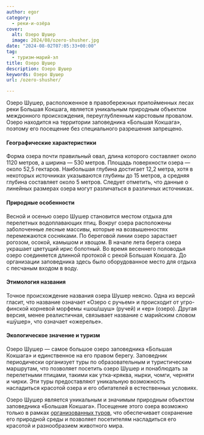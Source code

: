 ```yaml
---
author: egor
category:
  - реки-и-озёра
cover:
  alt: Озеро Шушер
  image: 2024/08/ozero-shusher.jpg
date: "2024-08-02T07:05:33+00:00"
tag:
  - туризм-марий-эл
title: Озеро Шушер
description: Озеро Шушер
keywords: Озеро Шушер
url: /ozero-shusher/

---
```

Озеро Шушер, расположенное в правобережных припойменных лесах реки Большая Кокшага, является уникальным природным объектом междюнного происхождения, переуглубленным карстовым провалом. Озеро находится на территории заповедника «Большая Кокшага», поэтому его посещение без специального разрешения запрещено.

#### Географические характеристики

Форма озера почти правильный овал, длина которого составляет около 1120 метров, а ширина — 530 метров. Площадь поверхности озера — около 52,5 гектаров. Наибольшая глубина достигает 12,2 метра, хотя в некоторых источниках указываются глубины до 15 метров, а средняя глубина составляет около 5 метров. Следует отметить, что данные о линейных размерах озера могут различаться в различных источниках.

#### Природные особенности

Весной и осенью озеро Шушер становится местом отдыха для перелетных водоплавающих птиц. Вокруг озера расположены заболоченные лесные массивы, которые на возвышенностях перемежаются сосняками. По береговой линии озеро зарастает рогозом, осокой, камышом и хвощом. В начале лета берега озера украшает цветущий ирис болотный. Во время весеннего половодья озеро соединяется длинной протокой с рекой Большая Кокшага. До организации заповедника здесь было оборудованное место для отдыха с песчаным входом в воду.

#### Этимология названия

Точное происхождение названия озера Шушер неясно. Одна из версий гласит, что название означает «Озеро с ручьем» и происходит от угро-финской корневой морфемы «шош\\шуш» (ручей) и «ер» (озеро). Другая версия, менее реалистичная, связывает название с марийским словом «шӱшер», что означает «ожерелье».

#### Экологическое значение и туризм

Озеро Шушер — самое большое озеро заповедника «Большая Кокшага» и единственное на его правом берегу. Заповедник периодически организует туры по образовательным и туристическим маршрутам, что позволяет посетить озеро Шушер и понаблюдать за перелетными птицами, такими как утка-кряква, нырки, чомги, черняти и чирки. Эти туры предоставляют уникальную возможность насладиться красотой озера и его обитателей в естественных условиях.

Озеро Шушер является уникальным и значимым природным объектом заповедника «Большая Кокшага». Посещение этого озера возможно только в рамках [организованных туров](/ekskursii-bolshaya-kokshaga/), что обеспечивает сохранение его природной среды и позволяет посетителям насладиться его красотой и разнообразием животного мира.
